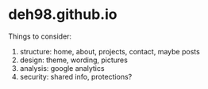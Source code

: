 # deh98.github.io

Things to consider:
1. structure: home, about, projects, contact, maybe posts
2. design: theme, wording, pictures
3. analysis: google analytics
4. security: shared info, protections?
